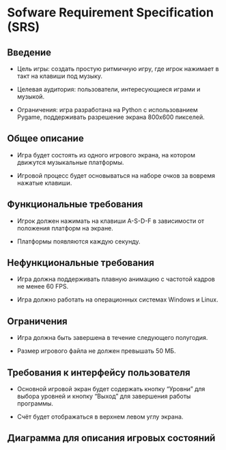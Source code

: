 # Sofware Requirement Specification (SRS)

## Введение

- Цель игры: создать простую ритмичную игру, где игрок нажимает в такт на клавиши под музыку.

- Целевая аудитория: пользователи, интересующиеся играми и музыкой.

- Ограничения: игра разработана на Python с использованием Pygame, поддерживать разрешение экрана 800x600 пикселей.

## Общее описание

- Игра будет состоять из одного игрового экрана, на котором движутся музыкальные платформы.

- Игровой процесс будет основываться на наборе очков за вовремя нажатые клавиши.

## Функциональные требования

- Игрок должен нажимать на клавиши A-S-D-F в зависимости от положения платформ на экране.

- Платформы появляются каждую секунду.

## Нефункциональные требования
  
- Игра должна поддерживать плавную анимацию с частотой кадров не менее 60 FPS.

- Игра должно работать на операционных системах Windows и Linux.

## Ограничения

- Игра должна быть завершена в течение следующего полугодия.

- Размер игрового файла не должен превышать 50 МБ.

## Требования к интерфейсу пользователя

- Основной игровой экран будет содержать кнопку “Уровни” для выбора уровней и кнопку “Выход” для завершения работы программы.

- Счёт будет отображаться в верхнем левом углу экрана.

## Диаграмма для описания игровых состояний


